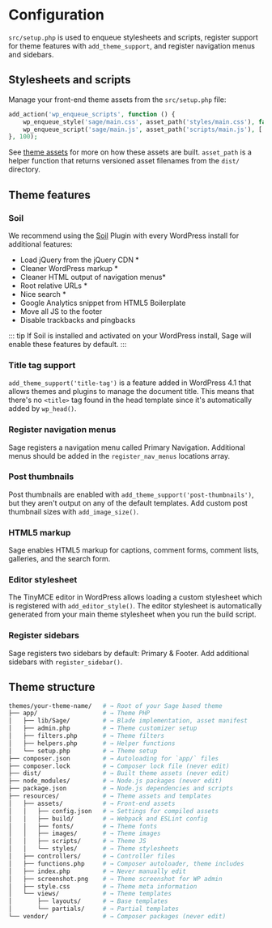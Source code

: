 # Configuration

`src/setup.php` is used to enqueue stylesheets and scripts, register support for theme features with `add_theme_support`, and register navigation menus and sidebars.

## Stylesheets and scripts

Manage your front-end theme assets from the `src/setup.php` file:

```php
add_action('wp_enqueue_scripts', function () {
    wp_enqueue_style('sage/main.css', asset_path('styles/main.css'), false, null);
    wp_enqueue_script('sage/main.js', asset_path('scripts/main.js'), ['jquery'], null, true);
}, 100);
```

See [theme assets](theme-assets.md) for more on how these assets are built. `asset_path` is a helper function that returns versioned asset filenames from the `dist/` directory.

## Theme features

### Soil

We recommend using the [Soil](/plugins/soil) Plugin with every WordPress install for additional features:

- Load jQuery from the jQuery CDN *
- Cleaner WordPress markup *
- Cleaner HTML output of navigation menus*
- Root relative URLs *
- Nice search *
- Google Analytics snippet from HTML5 Boilerplate
- Move all JS to the footer
- Disable trackbacks and pingbacks

::: tip
If Soil is installed and activated on your WordPress install, Sage will enable these features by default.
:::

### Title tag support

`add_theme_support('title-tag')` is a feature added in WordPress 4.1 that allows themes and plugins to manage the document title. This means that there's no `<title>` tag found in the head template since it's automatically added by `wp_head()`.

### Register navigation menus

Sage registers a navigation menu called Primary Navigation. Additional menus should be added in the `register_nav_menus` locations array.

### Post thumbnails

Post thumbnails are enabled with `add_theme_support('post-thumbnails')`, but they aren't output on any of the default templates. Add custom post thumbnail sizes with `add_image_size()`.

### HTML5 markup

Sage enables HTML5 markup for captions, comment forms, comment lists, galleries, and the search form.

### Editor stylesheet

The TinyMCE editor in WordPress allows loading a custom stylesheet which is registered with `add_editor_style()`. The editor stylesheet is automatically generated from your main theme stylesheet when you run the build script.

### Register sidebars

Sage registers two sidebars by default: Primary & Footer. Add additional sidebars with `register_sidebar()`.

## Theme structure

```bash
themes/your-theme-name/   # → Root of your Sage based theme
├── app/                  # → Theme PHP
│   ├── lib/Sage/         # → Blade implementation, asset manifest
│   ├── admin.php         # → Theme customizer setup
│   ├── filters.php       # → Theme filters
│   ├── helpers.php       # → Helper functions
│   └── setup.php         # → Theme setup
├── composer.json         # → Autoloading for `app/` files
├── composer.lock         # → Composer lock file (never edit)
├── dist/                 # → Built theme assets (never edit)
├── node_modules/         # → Node.js packages (never edit)
├── package.json          # → Node.js dependencies and scripts
├── resources/            # → Theme assets and templates
│   ├── assets/           # → Front-end assets
│   │   ├── config.json   # → Settings for compiled assets
│   │   ├── build/        # → Webpack and ESLint config
│   │   ├── fonts/        # → Theme fonts
│   │   ├── images/       # → Theme images
│   │   ├── scripts/      # → Theme JS
│   │   └── styles/       # → Theme stylesheets
│   ├── controllers/      # → Controller files
│   ├── functions.php     # → Composer autoloader, theme includes
│   ├── index.php         # → Never manually edit
│   ├── screenshot.png    # → Theme screenshot for WP admin
│   ├── style.css         # → Theme meta information
│   └── views/            # → Theme templates
│       ├── layouts/      # → Base templates
│       └── partials/     # → Partial templates
└── vendor/               # → Composer packages (never edit)
```
